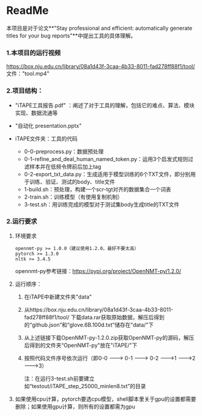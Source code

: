 # ReadMe

本项目是对于论文**"Stay professional and efficient: automatically generate titles for your bug reports"**中提出工具的具体理解。

### 1.本项目的运行视频

https://box.nju.edu.cn/library/08a1d43f-3caa-4b33-8011-fad278ff88f1/tool/
文件："tool.mp4"

### 2.项目结构：

- "iTAPE工具报告.pdf" ：阐述了对于工具的理解，包括它的难点、算法、模块实现、数据流通等

- "自动化 presentation.pptx"

- iTAPE文件夹：工具的代码
  - 0-0-preprocess.py：数据预处理
  - 0-1-refine_and_deal_human_named_token.py：运用3个启发式规则过滤样本并在低频令牌前后加上tag
  - 0-2-export_txt_data.py：生成适用于模型训练的6个TXT文件，即分别用于训练、验证、测试的body、title文件
  - 1-build.sh：预处理，构建一个scr-tgt对齐的数据集合一个词表
  - 2-train.sh：训练模型（有使用复制机制）
  - 3-test.sh：用训练完成的模型对于测试集body生成title的TXT文件

### 2.运行要求

1. 环境要求

   ```
   opennmt-py >= 1.0.0（建议使用1.2.0，最好不要太高）
   pytorch >= 1.3.0
   nltk >= 3.4.5
   ```

   opennmt-py参考链接：https://pypi.org/project/OpenNMT-py/1.2.0/

2. 运行顺序：

   1. 在iTAPE中新建文件夹"data"

   2. 从https://box.nju.edu.cn/library/08a1d43f-3caa-4b33-8011-fad278ff88f1/tool/ 下载data.rar获取原始数据，解压后得到的“github.json”和“glove.6B.100d.txt”储存在"data/"下

   3. 从上述链接下载OpenNMT-py-1.2.0.zip获取OpenNMT-py的源码，解压后得到的文件夹“OpenNMT-py"放在"iTAPE/"下

   4. 按照代码文件序号依次运行（即0-0 ---> 0-1 ---> 0-2 --->1 --->2 --->3）

      注：在运行3-test.sh前要建立如“testout/iTAPE_step_25000_minlen8.txt”的目录

3. 如果使用cpu计算，pytorch要选cpu模型，shell脚本里关于gpu的设置都需要删除；如果使用gpu计算，则所有的设置都需为gpu



